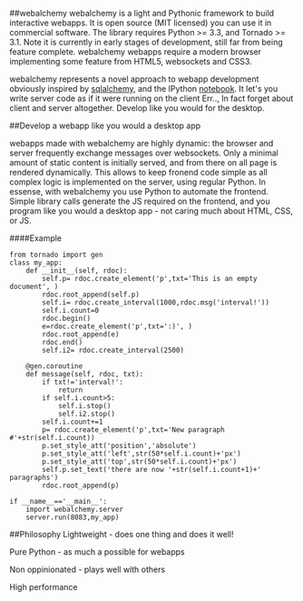 ##webalchemy
webalchemy is a light and Pythonic framework to build interactive webapps. It is open source (MIT licensed) you can use it in commercial software. The library requires Python >= 3.3, and Tornado >= 3.1. Note it is currently in early stages of development, still far from being feature complete. webalchemy webapps require a modern browser implementing some feature from HTML5, websockets and CSS3.

webalchemy represents a novel approach to webapp development obviously inspired by [sqlalchemy](http://www.sqlalchemy.org/), and the IPython [notebook](http://ipython.org/). It let's you write server code as if it were running on the client Err.., In fact forget about client and server altogether. Develop like you would for the desktop.

##Develop a webapp like you would a desktop app

webapps made with webalchemy are highly dynamic: the browser and server frequently exchange messages over websockets. Only a minimal amount of static content is initially served, and from there on all page is rendered dynamically. This allows to keep fronend code simple as all complex logic is implemented on the server, using regular Python. In essense, with webalchemy you use Python to automate the frontend. Simple library calls generate the JS required on the frontend, and you program like you would a desktop app - not caring much about HTML, CSS, or JS.

####Example
```
from tornado import gen
class my_app:    
    def __init__(self, rdoc):
        self.p= rdoc.create_element('p',txt='This is an empty document', )
        rdoc.root_append(self.p)
        self.i= rdoc.create_interval(1000,rdoc.msg('interval!'))
        self.i.count=0
        rdoc.begin()
        e=rdoc.create_element('p',txt=':)', )
        rdoc.root_append(e)
        rdoc.end()
        self.i2= rdoc.create_interval(2500)
    
    @gen.coroutine
    def message(self, rdoc, txt):
        if txt!='interval!':
            return
        if self.i.count>5:
            self.i.stop()
            self.i2.stop()
        self.i.count+=1
        p= rdoc.create_element('p',txt='New paragraph #'+str(self.i.count))
        p.set_style_att('position','absolute')
        p.set_style_att('left',str(50*self.i.count)+'px')
        p.set_style_att('top',str(50*self.i.count)+'px')
        self.p.set_text('there are now '+str(self.i.count+1)+' paragraphs')
        rdoc.root_append(p)
            
if __name__=='__main__':
    import webalchemy.server
    server.run(8083,my_app)
```
##Philosophy
Lightweight - does one thing and does it well!

Pure Python - as much a possible for webapps

Non oppinionated - plays well with others

High performance










